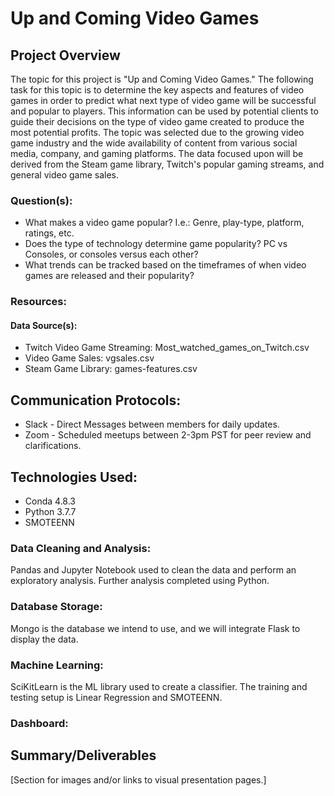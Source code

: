 # Up and Coming Video Games

## Project Overview 
The topic for this project is "Up and Coming Video Games." The following task for this topic is to determine the key aspects and features of video games in order to predict what next type of video game will be successful and popular to players. This information can be used by potential clients to guide their decisions on the type of video game created to produce the most potential profits. 
The topic was selected due to the growing video game industry and the wide availability of content from various social media, company, and gaming platforms.
The data focused upon will be derived from the Steam game library, Twitch's popular gaming streams, and general video game sales. 

### Question(s): 
* What makes a video game popular? I.e.: Genre, play-type, platform, ratings, etc. 
* Does the type of technology determine game popularity? PC vs Consoles, or consoles versus each other?
* What trends can be tracked based on the timeframes of when video games are released and their popularity? 

### Resources: 

#### Data Source(s):
* Twitch Video Game Streaming: Most_watched_games_on_Twitch.csv 
* Video Game Sales: vgsales.csv 
* Steam Game Library: games-features.csv 

## Communication Protocols: 
* Slack - Direct Messages between members for daily updates.
* Zoom - Scheduled meetups between 2-3pm PST for peer review and clarifications. 

## Technologies Used:
* Conda 4.8.3 
* Python 3.7.7
* SMOTEENN

### Data Cleaning and Analysis: 
Pandas and Jupyter Notebook used to clean the data and perform an exploratory analysis. Further analysis completed using Python.

### Database Storage: 
Mongo is the database we intend to use, and we will integrate Flask to display the data.

### Machine Learning: 
SciKitLearn is the ML library used to create a classifier. The training and testing setup is Linear Regression and SMOTEENN.

### Dashboard: 

## Summary/Deliverables 

[Section for images and/or links to visual presentation pages.]

